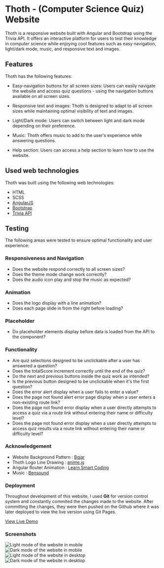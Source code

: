 # Thoth - (Computer Science Quiz) Website

Thoth is a responsive website built with Angular and Bootstrap using the Trivia API. It offers an interactive platform for users to test their knowledge in computer science while enjoying cool features such as easy navigation, light/dark mode, music, and responsive text and images.

## Features
Thoth has the following features:

- Easy-navigation buttons for all screen sizes: Users can easily navigate the website and access quiz questions - using the navigation buttons available on all screen sizes.

- Responsive text and images: Thoth is designed to adapt to all screen sizes while maintaining optimal visibility of text and images.

- Light/Dark mode: Users can switch between light and dark mode depending on their preference.

- Music: Thoth offers music to add to the user's experience while answering questions.

- Help section: Users can access a help section to learn how to use the website.

## Used web technologies
Thoth was built using the following web technologies:

- HTML
- SCSS
- [AngularJS](https://angular.io)
- [Bootstrap](https://getbootstrap.com)
- [Trivia API](https://opentdb.com/api_config.php) 

## Testing
The following areas were tested to ensure optimal functionality and user experience:

### Responsiveness and Navigation
- Does the website respond correctly to all screen sizes?
- Does the theme mode change work correctly?
- Does the audio icon play and stop the music as expected?

### Animation
- Does the logo display with a line animation?
- Does each page slide in from the right before loading?

### Placeholder
- Do placeholder elements display before data is loaded from the API to the component?

### Functionality
- Are quiz selections designed to be unclickable after a user has answered a question?
- Does the totalScore increment correctly until the end of the quiz?
- Do the next and previous buttons inside the quiz work as intended?
- Is the previous button designed to be unclickable when it's the first question?
- Does the error alert display when a user fails to enter a value?
- Does the page not found alert error page display when a user enters a non-existing route link?
- Does the page not found error display when a user directly attempts to access a quiz via a route link without   entering their name or difficulty level?
- Does the page not found error display when a user directly attempts to access quiz results via a route link without entering their name or difficulty level?

### Acknowledgement

- Website Background Pattern : [Bgjar](https://bgjar.com/rect-light)
- Thoth Logo Line Drawing : [anime.js](https://animejs.com/documentation/#lineDrawing)
- Angular Router Animation : [Learn Smart Coding](https://www.youtube.com/watch?v=G9zAdwy3Skk)
- Music : [Bensound](Bensound.com/royalty-free-music)

### Deployment
Throughout development of this website, I used **Git** for version control system and constantly commited the changes made to the website. After committing the changes, they were then pushed on the Github where it was later deployed to view the live version using Git Pages. 

[View Live Demo]()

### Screenshots
![Light mode of the website in mobile](./assets/images/home-light.png)
![Dark mode of the website in mobile](./assets/images/home-dark.png)
![Light mode of the website in desktop](./assets/images/Thoth-light-lg.png)
![Dark mode of the website in desktop](./assets/images/Thoth-dark-lg.png)

 